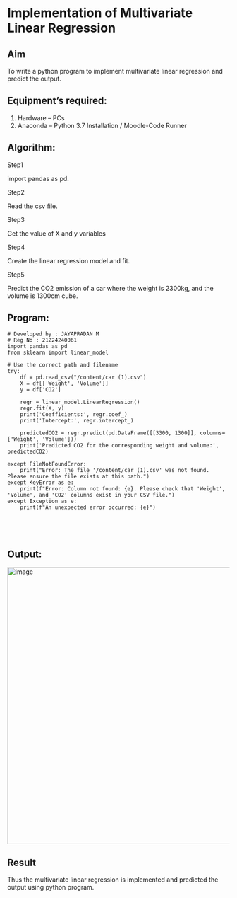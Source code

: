 # Implementation of Multivariate Linear Regression
## Aim
To write a python program to implement multivariate linear regression and predict the output.
## Equipment’s required:
1.	Hardware – PCs
2.	Anaconda – Python 3.7 Installation / Moodle-Code Runner
## Algorithm:
Step1

import pandas as pd.

Step2

Read the csv file.

Step3

Get the value of X and y variables

Step4

Create the linear regression model and fit.

Step5

Predict the CO2 emission of a car where the weight is 2300kg, and the volume is 1300cm cube.

## Program:
```
# Developed by : JAYAPRADAN M
# Reg No : 21224240061
import pandas as pd
from sklearn import linear_model

# Use the correct path and filename
try:
    df = pd.read_csv("/content/car (1).csv")
    X = df[['Weight', 'Volume']]
    y = df['CO2']

    regr = linear_model.LinearRegression()
    regr.fit(X, y)
    print('Coefficients:', regr.coef_)
    print('Intercept:', regr.intercept_)

    predictedCO2 = regr.predict(pd.DataFrame([[3300, 1300]], columns=['Weight', 'Volume']))
    print('Predicted CO2 for the corresponding weight and volume:', predictedCO2)

except FileNotFoundError:
    print("Error: The file '/content/car (1).csv' was not found. Please ensure the file exists at this path.")
except KeyError as e:
    print(f"Error: Column not found: {e}. Please check that 'Weight', 'Volume', and 'CO2' columns exist in your CSV file.")
except Exception as e:
    print(f"An unexpected error occurred: {e}")





```
## Output:
<img width="1134" height="626" alt="image" src="https://github.com/user-attachments/assets/d61316f2-e31f-4ffb-af42-0584a552d55f" />


## Result
Thus the multivariate linear regression is implemented and predicted the output using python program.
